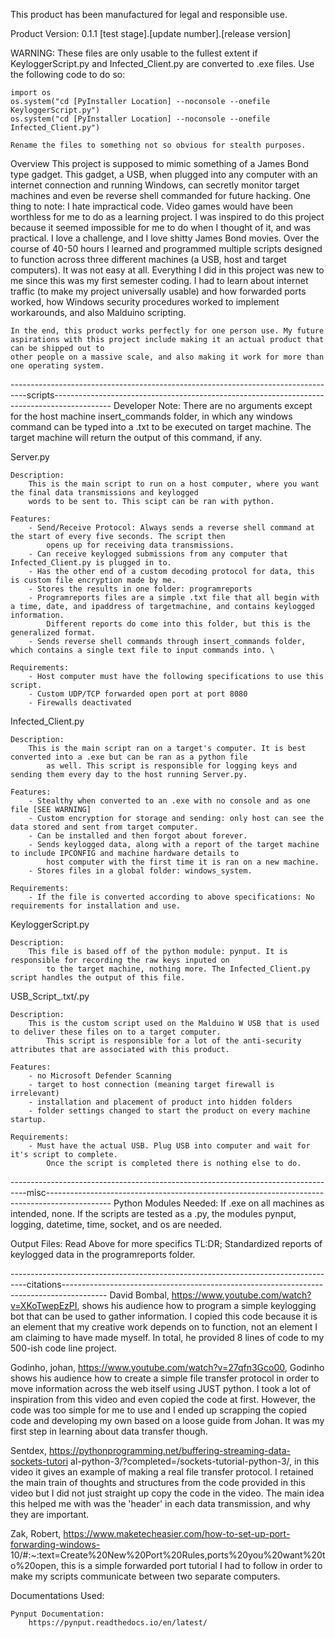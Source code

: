 This product has been manufactured for legal and responsible use.

Product Version: 0.1.1 [test stage].[update number].[release version]

WARNING: These files are only usable to the fullest extent if KeyloggerScript.py and Infected_Client.py are
    converted to .exe files. Use the following code to do so:

    import os
    os.system("cd [PyInstaller Location] --noconsole --onefile KeyloggerScript.py")
    os.system("cd [PyInstaller Location] --noconsole --onefile Infected_Client.py")

    Rename the files to something not so obvious for stealth purposes.


Overview
    This project is supposed to mimic something of a James Bond type gadget. This gadget, a USB, when plugged into any computer
    with an internet connection and running Windows, can secretly monitor target machines and even be reverse shell commanded for future hacking.
    One thing to note: I hate impractical code. Video games would have been worthless for me to do as a learning project. I was inspired to do this project because it seemed impossible for
    me to do when I thought of it, and was practical. I love a challenge, and I love shitty James Bond movies. Over the course of 40-50 hours I learned and programmed multiple
    scripts designed to function across three different machines (a USB, host and target computers). It was not easy at all. Everything I did in this project was new to me
    since this was my first semester coding. I had to learn about internet traffic (to make my project universally usable) and how forwarded ports worked, how Windows security
    procedures worked to implement workarounds, and also Malduino scripting.

    In the end, this product works perfectly for one person use. My future aspirations with this project include making it an actual product that can be shipped out to
    other people on a massive scale, and also making it work for more than one operating system.


----------------------------------------------------------------------------------scripts--------------------------------------------------------------------------------------------
Developer Note: There are no arguments except for the host machine insert_commands folder, in which any windows command can be typed into a .txt to be executed on target machine.
    The target machine will return the output of this command, if any.

Server.py

    Description:
        This is the main script to run on a host computer, where you want the final data transmissions and keylogged
        words to be sent to. This scipt can be ran with python.

    Features:
        - Send/Receive Protocol: Always sends a reverse shell command at the start of every five seconds. The script then
            opens up for receiving data transmissions.
        - Can receive keylogged submissions from any computer that Infected_Client.py is plugged in to.
        - Has the other end of a custom decoding protocol for data, this is custom file encryption made by me.
        - Stores the results in one folder: programreports
        - Programreports files are a simple .txt file that all begin with a time, date, and ipaddress of targetmachine, and contains keylogged information.
            Different reports do come into this folder, but this is the generalized format.
        - Sends reverse shell commands through insert_commands folder, which contains a single text file to input commands into. \

    Requirements:
        - Host computer must have the following specifications to use this script.
        - Custom UDP/TCP forwarded open port at port 8080
        - Firewalls deactivated

Infected_Client.py

    Description:
        This is the main script ran on a target's computer. It is best converted into a .exe but can be ran as a python file
            as well. This script is responsible for logging keys and sending them every day to the host running Server.py.

    Features:
        - Stealthy when converted to an .exe with no console and as one file [SEE WARNING]
        - Custom encryption for storage and sending: only host can see the data stored and sent from target computer.
        - Can be installed and then forgot about forever.
        - Sends keylogged data, along with a report of the target machine to include IPCONFIG and machine hardware details to
            host computer with the first time it is ran on a new machine.
        - Stores files in a global folder: windows_system.

    Requirements:
        - If the file is converted according to above specifications: No requirements for installation and use.

KeyloggerScript.py

    Description:
        This file is based off of the python module: pynput. It is responsible for recording the raw keys inputed on
            to the target machine, nothing more. The Infected_Client.py script handles the output of this file.

USB_Script_.txt/.py

    Description:
        This is the custom script used on the Malduino W USB that is used to deliver these files on to a target computer.
            This script is responsible for a lot of the anti-security attributes that are associated with this product.

    Features:
        - no Microsoft Defender Scanning
        - target to host connection (meaning target firewall is irrelevant)
        - installation and placement of product into hidden folders
        - folder settings changed to start the product on every machine startup.

    Requirements:
        - Must have the actual USB. Plug USB into computer and wait for it's script to complete.
            Once the script is completed there is nothing else to do.

----------------------------------------------------------------------------------misc----------------------------------------------------------------------------------------------
Python Modules Needed:
    If .exe on all machines as intended, none.
    If the scripts are tested as a .py, the modules pynput, logging, datetime, time, socket, and os are needed.

Output Files:
    Read Above for more specifics
    TL:DR; Standardized reports of keylogged data in the programreports folder.

----------------------------------------------------------------------------------citations-----------------------------------------------------------------------------------------
David Bombal, https://www.youtube.com/watch?v=XKoTwepEzPI, shows his audience how to
    program a simple keylogging bot that can be used to gather information. I copied this
    code because it is an element that my creative work depends on to function, not an
    element I am claiming to have made myself. In total, he provided 8 lines of code to my
    500-ish code line project.

Godinho, johan, https://www.youtube.com/watch?v=27qfn3Gco00, Godinho shows his audience how to
    create a simple file transfer protocol in order to move information across the web itself using JUST
    python. I took a lot of inspiration from this video and even copied the code at first. However, the code was too simple
    for me to use and I ended up scrapping the copied code and developing my own based on a loose guide from Johan. It was
    my first step in learning about data transfer though.

Sentdex, https://pythonprogramming.net/buffering-streaming-data-sockets-tutori
    al-python-3/?completed=/sockets-tutorial-python-3/, in this video it gives an example of making a real file transfer protocol.
    I retained the main train of thoughts and structures from the code provided in this video but I did not just straight up
    copy the code in the video. The main idea this helped me with was the 'header' in each data transmission, and why they are important.

Zak, Robert, https://www.maketecheasier.com/how-to-set-up-port-forwarding-windows-
    10/#:~:text=Create%20New%20Port%20Rules,ports%20you%20want%20to%20open, this is a simple forwarded port tutorial
    I had to follow in order to make my scripts communicate between two separate computers.

Documentations Used:

    Pynput Documentation:
        https://pynput.readthedocs.io/en/latest/
